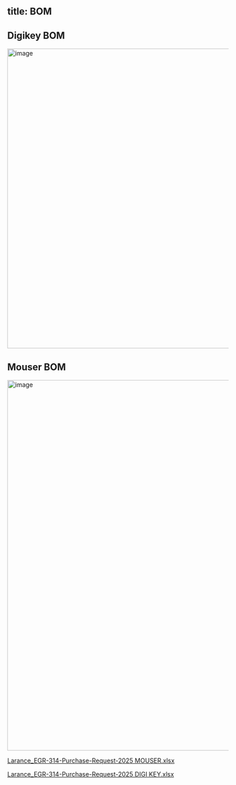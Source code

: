 title: BOM
---

## Digikey BOM

<img width="682" alt="image" src="https://github.com/user-attachments/assets/2675501f-c805-477e-8082-6799db462a23" />



## Mouser BOM

<img width="843" alt="image" src="https://github.com/user-attachments/assets/4c15d759-5aa6-4cdb-aab4-7fe64cb95c0d" />


[Larance_EGR-314-Purchase-Request-2025 MOUSER.xlsx](https://github.com/user-attachments/files/19396803/Larance_EGR-314-Purchase-Request-2025.MOUSER.xlsx)

[Larance_EGR-314-Purchase-Request-2025 DIGI KEY.xlsx](https://github.com/user-attachments/files/19396804/Larance_EGR-314-Purchase-Request-2025.DIGI.KEY.xlsx)
